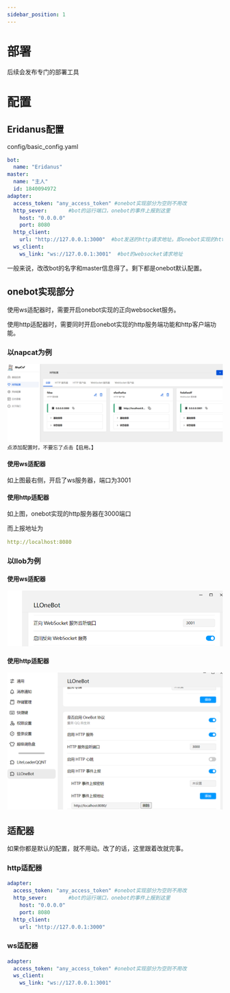 ```yaml
---
sidebar_position: 1
---
```

# 部署
后续会发布专门的部署工具

# 配置
## Eridanus配置
config/basic_config.yaml
```yaml
bot:
  name: "Eridanus"
master:
  name: "主人"
  id: 1840094972
adapter:
  access_token: "any_access_token" #onebot实现部分为空则不用改
  http_sever:       #bot的运行端口，onebot的事件上报到这里
    host: "0.0.0.0"
    port: 8080
  http_client:
    url: "http://127.0.0.1:3000"  #bot发送的http请求地址。即onebot实现的http sever地址
  ws_client:
    ws_link: "ws://127.0.0.1:3001"  #bot的websocket请求地址
```
一般来说，改改bot的名字和master信息得了。剩下都是onebot默认配置。
## onebot实现部分
使用ws适配器时，需要开启onebot实现的正向websocket服务。

使用http适配器时，需要同时开启onebot实现的http服务端功能和http客户端功能。
### 以napcat为例
![img.png](核心功能/img/img.png)
`点添加配置时，不要忘了点击【启用。】`
#### 使用ws适配器
如上图最右侧，开启了ws服务器，端口为3001
#### 使用http适配器
如上图，onebot实现的http服务器在3000端口

而上报地址为
```yaml
http://localhost:8080
```
### 以llob为例
#### 使用ws适配器
![img.png](核心功能/img/llob2.png)
#### 使用http适配器
![img.png](核心功能/img/llob.png)
## 适配器
如果你都是默认的配置，就不用动。改了的话，这里跟着改就完事。
### http适配器
```yaml
adapter:
  access_token: "any_access_token" #onebot实现部分为空则不用改
  http_sever:       #bot的运行端口，onebot的事件上报到这里
    host: "0.0.0.0"
    port: 8080
  http_client:
    url: "http://127.0.0.1:3000" 
```
### ws适配器
```yaml
adapter:
  access_token: "any_access_token" #onebot实现部分为空则不用改
  ws_client:
    ws_link: "ws://127.0.0.1:3001"
```